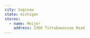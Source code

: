 ```yaml
---
city: Saginaw
state: michigan
stores:
  - name: Meijer
    address: 3360 Tittabawassee Road
---
```

